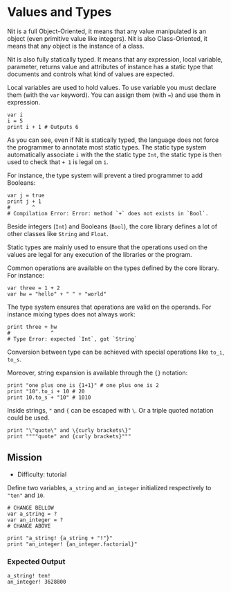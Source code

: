 # Values and Types

Nit is a full Object-Oriented, it means that any value manipulated is an object (even primitive value like integers). Nit is also Class-Oriented, it means that any object is the instance of a class.

Nit is also fully statically typed.
It means that any expression, local variable, parameter, returns value and attributes of instance has a static type that documents and controls what kind of values are expected.

Local variables are used to hold values.
To use variable you must declare them (with the `var` keyword).
You can assign them (with `=`) and use them in expression.

~~~nit
var i
i = 5
print i + 1 # Outputs 6
~~~

As you can see, even if Nit is statically typed, the language does not force the programmer to annotate most static types.
The static type system automatically associate `i` with the the static type `Int`, the static type is then used to check that `+ 1` is legal on `i`.

For instance, the type system will prevent a tired programmer to add Booleans:

~~~nit
var j = true
print j + 1
#       ^
# Compilation Error: Error: method `+` does not exists in `Bool`.
~~~

Beside integers (`Int`) and Booleans (`Bool`), the core library defines a lot of other classes like `String` and `Float`.

Static types are mainly used to ensure that the operations used on the values are legal for any execution of the libraries or the program.

Common operations are available on the types defined by the core library. For instance:

~~~nit
var three = 1 + 2
var hw = "hello" + " " + "world"
~~~

The type system ensures that operations are valid on the operands.
For instance mixing types does not always work:

~~~nit
print three + hw
#             ^
# Type Error: expected `Int`, got `String`
~~~


Conversion between type can be achieved with special operations like `to_i`, `to_s`.

Moreover, string expansion is available through the `{}` notation:

~~~nit
print "one plus one is {1+1}" # one plus one is 2
print "10".to_i + 10 # 20
print 10.to_s + "10" # 1010
~~~

Inside strings, `"` and `{` can be escaped with `\`. Or a triple quoted notation could be used.

~~~nit
print "\"quote\" and \{curly brackets\}"
print """"quote" and {curly brackets}"""
~~~

## Mission

* Difficulty: tutorial

Define two variables, `a_string` and `an_integer` initialized respectively to `"ten"` and `10`.

~~~nit
# CHANGE BELLOW
var a_string = ?
var an_integer = ?
# CHANGE ABOVE

print "a_string! {a_string + "!"}"
print "an_integer! {an_integer.factorial}"
~~~

### Expected Output

~~~
a_string! ten!
an_integer! 3628800
~~~
